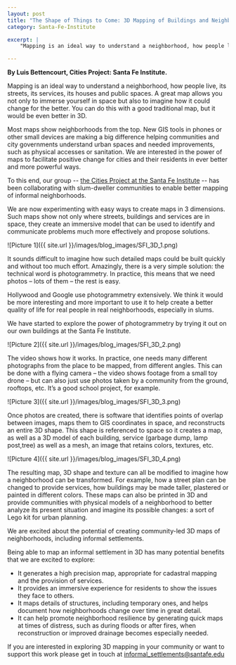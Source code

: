 ```yaml
---
layout: post
title: "The Shape of Things to Come: 3D Mapping of Buildings and Neighborhoods"
category: Santa-Fe-Institute

excerpt: |
    "Mapping is an ideal way to understand a neighborhood, how people live, its streets, its services, its houses and public spaces. A great map allows you not only to immerse yourself in space but also to imagine how it could change for the better. You can do this with a good traditional map, but it would be even better in 3D." <br/> – Luis Bettencourt, Santa Fe Institute, Principal Investigator Cities Project.

---
```


**By Luis Bettencourt, Cities Project: Santa Fe Institute.**

Mapping is an ideal way to understand a neighborhood, how people live, its streets, its services, its houses and public spaces. A great map allows you not only to immerse yourself in space but also to imagine how it could change for the better. You can do this with a good traditional map, but it would be even better in 3D.

Most maps show neighborhoods from the top. New GIS tools in phones or other small devices are making a big difference helping communities and city governments understand urban spaces and needed improvements, such as physical accesses or sanitation. We are interested in the power of maps to facilitate positive change for cities and their residents in ever better and more powerful ways.

To this end, our group -- <a href="http://www.santafe.edu/research/cities-scaling-and-sustainability/">the Cities Project at the Santa Fe Institute</a> -- has been collaborating with slum-dweller communities to enable better mapping of informal neighborhoods.

We are now experimenting with easy ways to create maps in 3 dimensions. Such maps show not only where streets, buildings and services are in space, they create an immersive model that can be used to identify and communicate problems much more effectively and propose solutions.

![Picture 1]({{ site.url }}/images/blog_images/SFI_3D_1.png)

It sounds difficult to imagine how such detailed maps could be built quickly and without too much effort. Amazingly, there is a very simple solution: the technical word is photogrammetry. In practice, this means that we need photos – lots of them – the rest is easy.

Hollywood and Google use photogrammetry extensively. We think it would be more interesting and more important to use it to help create a better quality of life for real people in real neighborhoods, especially in slums.

We have started to explore the power of photogrammetry by trying it out on our own buildings at the Santa Fe Institute.

![Picture 2]({{ site.url }}/images/blog_images/SFI_3D_2.png)

The video shows how it works. In practice, one needs many different photographs from the place to be mapped, from different angles. This can be done with a flying camera – the video shows footage from a small toy drone – but can also just use photos taken by a community from the ground, rooftops, etc. It’s a good school project, for example.

![Picture 3]({{ site.url }}/images/blog_images/SFI_3D_3.png)

Once photos are created, there is software that identifies points of overlap between images, maps them to GIS coordinates in space, and reconstructs an entire 3D shape. This shape is referenced to space so it creates a map, as well as a 3D model of each building, service (garbage dump, lamp post,tree) as well as a mesh, an image that retains colors, textures, etc.

![Picture 4]({{ site.url }}/images/blog_images/SFI_3D_4.png)

The resulting map, 3D shape and texture can all be modified to imagine how a neighborhood can be transformed. For example, how a street plan can be changed to provide services, how buildings may be made taller, plastered or painted in different colors. These maps can also be printed in 3D and provide communities with physical models of a neighborhood to better analyze its present situation and imagine its possible changes: a sort of Lego kit for urban planning.

We are excited about the potential of creating community-led 3D maps of neighborhoods, including informal settlements.

Being able to map an informal settlement in 3D has many potential benefits that we are excited to explore:

* It generates a high precision map, appropriate for cadastral mapping and the provision of services.
* It provides an immersive experience for residents to show the issues they face to others.
* It maps details of structures, including temporary ones, and helps document how neighborhoods change over time in great detail.
* It can help promote neighborhood resilience by generating quick maps at times of distress, such as during floods or after fires, when reconstruction or improved drainage becomes especially needed.

If you are interested in exploring 3D mapping in your community or want to support this work please get in touch at informal_settlements@santafe.edu

<!--
For video
<div class="caption">A video showing the construction of a 3D model of the main building at the Santa Fe Institute. Photos of the building, taken from many angles, are meshed together and turned into a 3D model. This model creates a map, a 3D shape and a texture. The 3D model can be used as a high-precision map of building locations and shapes. Applied to neighborhoods, this information can help communicate community challenges to others, assist with creating urban resilience in the face of emergencies, and allow new forms of community-led urban planning solutions.   </div> -->
